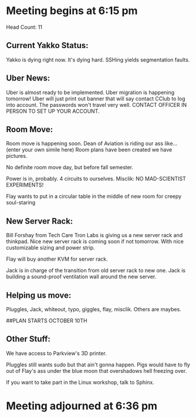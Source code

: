 Meeting begins at 6:15 pm
=====================

Head Count: 11

Current Yakko Status:
-----------------
Yakko is dying right now. It's dying hard. SSHing yields segmentation faults.

Uber News:
-------------
Uber is almost ready to be implemented.
Uber migration is happening tomorrow!
Uber will just print out banner that will say contact CClub to log into account. The passwords won't travel very well. CONTACT OFFICER IN PERSON TO SET UP YOUR ACCOUNT. 

Room Move:
---------------
Room move is happening soon.
Dean of Aviation is riding our ass like... (enter your own simile here)
Room plans have been created we have pictures.

No definite room move day, but before fall semester.

Power is in, probably.
4 circuits to ourselves.
Misclik: NO MAD-SCIENTIST EXPERIMENTS!

Flay wants to put in a circular table in the middle of new room for creepy soul-staring

New Server Rack:
----------------
Bill Forshay from Tech Care Tron Labs is giving us a new server rack and thinkpad.
Nice new server rack is coming soon if not tomorrow. With nice customizable sizing and power strip.

Flay will buy another KVM for server rack.

Jack is in charge of the transition from old server rack to new one.
Jack is building a sound-proof ventilation wall around the new server.

Helping us move: 
----------------
Pluggles, Jack, whiteout, typo, giggles, flay, misclik.
Others are maybes.

##PLAN STARTS OCTOBER 10TH

Other Stuff:
-----------------
We have access to Parkview's 3D printer.

Pluggles still wants sudo but that ain't gonna happen. Pigs would have to fly out of Flay's ass under the blue moon that overshadows hell freezing over.

If you want to take part in the Linux workshop, talk to Sphinx.


Meeting adjourned at 6:36 pm
==============

